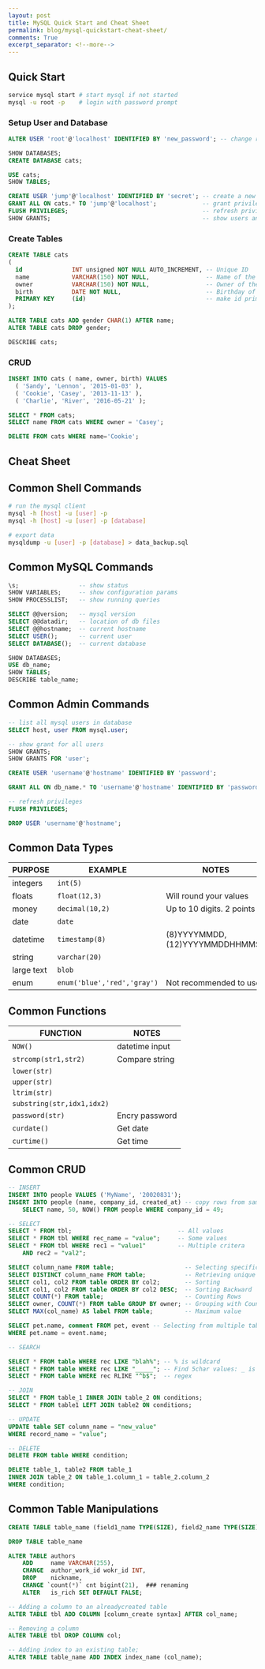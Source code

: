```yaml
---
layout: post
title: MySQL Quick Start and Cheat Sheet
permalink: blog/mysql-quickstart-cheat-sheet/
comments: True
excerpt_separator: <!--more-->
---
```


## Quick Start

```sh
service mysql start # start mysql if not started
mysql -u root -p    # login with password prompt
```

### Setup User and Database

```sql
ALTER USER 'root'@'localhost' IDENTIFIED BY 'new_password'; -- change root pass
```

```sql
SHOW DATABASES;
CREATE DATABASE cats;

USE cats;
SHOW TABLES;
```

```sql
CREATE USER 'jump'@'localhost' IDENTIFIED BY 'secret'; -- create a new user
GRANT ALL ON cats.* TO 'jump'@'localhost';             -- grant privileges
FLUSH PRIVILEGES;                                      -- refresh privileges
SHOW GRANTS;                                           -- show users and grants
```

### Create Tables

```sql
CREATE TABLE cats
(
  id              INT unsigned NOT NULL AUTO_INCREMENT, -- Unique ID
  name            VARCHAR(150) NOT NULL,                -- Name of the cat
  owner           VARCHAR(150) NOT NULL,                -- Owner of the cat
  birth           DATE NOT NULL,                        -- Birthday of the cat
  PRIMARY KEY     (id)                                  -- make id primary key
);

ALTER TABLE cats ADD gender CHAR(1) AFTER name;
ALTER TABLE cats DROP gender;

DESCRIBE cats;
```

### CRUD

```sql
INSERT INTO cats ( name, owner, birth) VALUES
  ( 'Sandy', 'Lennon', '2015-01-03' ),
  ( 'Cookie', 'Casey', '2013-11-13' ),
  ( 'Charlie', 'River', '2016-05-21' );
```

```sql 
SELECT * FROM cats;
SELECT name FROM cats WHERE owner = 'Casey';

DELETE FROM cats WHERE name='Cookie';
```

## Cheat Sheet

## Common Shell Commands

```sh
# run the mysql client
mysql -h [host] -u [user] -p 
mysql -h [host] -u [user] -p [database]

# export data
mysqldump -u [user] -p [database] > data_backup.sql
```

## Common MySQL Commands

```sql
\s;                 -- show status
SHOW VARIABLES;     -- show configuration params
SHOW PROCESSLIST;   -- show running queries

SELECT @@version;   -- mysql version
SELECT @@datadir;   -- location of db files
SELECT @@hostname;  -- current hostname
SELECT USER();      -- current user
SELECT DATABASE();  -- current database

SHOW DATABASES;
USE db_name;
SHOW TABLES;
DESCRIBE table_name;
```

## Common Admin Commands 

```sql 
-- list all mysql users in database
SELECT host, user FROM mysql.user;  

-- show grant for all users
SHOW GRANTS;
SHOW GRANTS FOR 'user';

CREATE USER 'username'@'hostname' IDENTIFIED BY 'password';

GRANT ALL ON db_name.* TO 'username'@'hostname' IDENTIFIED BY 'password';

-- refresh privileges
FLUSH PRIVILEGES;

DROP USER 'username'@'hostname';
```

## Common Data Types

|PURPOSE|EXAMPLE|NOTES|
|-|-|-|
|integers|`int(5)`|
|floats|`float(12,3)`|Will round your values|
|money|`decimal(10,2)`|Up to 10 digits. 2 points|
|date|`date`|
|datetime|`timestamp(8)`|(8)YYYYMMDD, (12)YYYYMMDDHHMMSS|
|string|`varchar(20)`|
|large text|`blob`|
|enum|`enum('blue','red','gray')`|Not recommended to use|

## Common Functions

|FUNCTION|NOTES|
|-|-|
|`NOW()`|datetime input|
|`strcomp(str1,str2)`|Compare string|
|`lower(str)`|
|`upper(str)`|
|`ltrim(str)`|
|`substring(str,idx1,idx2)`|
|`password(str)`|Encry password|
|`curdate()`|Get date|
|`curtime()`|Get time|

## Common CRUD

```sql
-- INSERT
INSERT INTO people VALUES ('MyName', '2002­08­31');             
INSERT INTO people (name, company_id, created_at) -- copy rows from same tbl
    SELECT name, 50, NOW() FROM people WHERE company_id = 49; 

-- SELECT
SELECT * FROM tbl;                              -- All values 
SELECT * FROM tbl WHERE rec_name = "value";     -- Some values
SELECT * FROM tbl WHERE rec1 = "value1"         -- Multiple critera
    AND rec2 = "val2"; 

SELECT column_name FROM table;                    -- Selecting specific columns
SELECT DISTINCT column_name FROM table;           -- Retrieving unique outputs
SELECT col1, col2 FROM table ORDER BY col2;       -- Sorting
SELECT col1, col2 FROM table ORDER BY col2 DESC;  -- Sorting Backward
SELECT COUNT(*) FROM table;                       -- Counting Rows
SELECT owner, COUNT(*) FROM table GROUP BY owner; -- Grouping with Counting
SELECT MAX(col_name) AS label FROM table;         -- Maximum value

SELECT pet.name, comment FROM pet, event -- Selecting from multiple tables 
WHERE pet.name = event.name;             

-- SEARCH

SELECT * FROM table WHERE rec LIKE "blah%"; -- % is wildcard ­
SELECT * FROM table WHERE rec LIKE "_____"; -- Find 5­char values: _ is 1 char
SELECT * FROM table WHERE rec RLIKE "^b$";  -- regex

-- JOIN 
SELECT * FROM table_1 INNER JOIN table_2 ON conditions;
SELECT * FROM table1 LEFT JOIN table2 ON conditions;

-- UPDATE
UPDATE table SET column_name = "new_value" 
WHERE record_name = "value";

-- DELETE 
DELETE FROM table WHERE condition;

DELETE table_1, table2 FROM table_1
INNER JOIN table_2 ON table_1.column_1 = table_2.column_2
WHERE condition;
```

## Common Table Manipulations

```sql
CREATE TABLE table_name (field1_name TYPE(SIZE), field2_name TYPE(SIZE));  

DROP TABLE table_name

ALTER TABLE authors 
    ADD     name VARCHAR(255), 
    CHANGE  author_work_id wokr_id INT,
    DROP    nickname,
    CHANGE `count(*)` cnt bigint(21),  ### renaming
    ALTER   is_rich SET DEFAULT FALSE;

-- Adding a column to an already­created table
ALTER TABLE tbl ADD COLUMN [column_create syntax] AFTER col_name;

-- Removing a column
ALTER TABLE tbl DROP COLUMN col;

-- Adding index to an existing table;
ALTER TABLE table_name ADD INDEX index_name (col_name);
```
